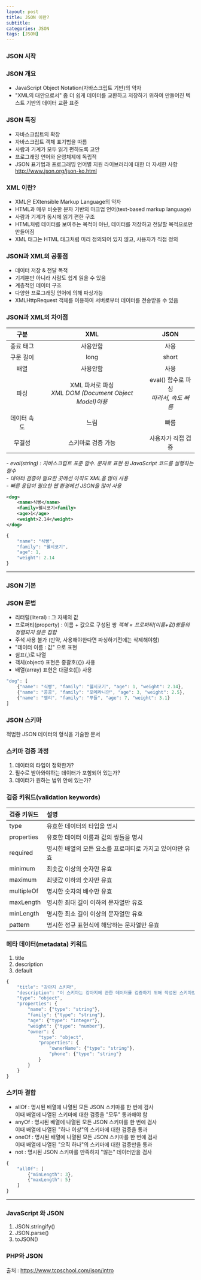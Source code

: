 ```yaml
---
layout: post
title: JSON 이란?
subtitle: 
categories: JSON
tags: [JSON]
---
```

### JSON 시작
### JSON 개요
* JavaScript Object Notation(자바스크립트 기반)의 약자
* "XML의 대안으로서" 좀 더 쉽게 데이터를 교환하고 저장하기 위하여 만들어진 텍스트 기반의 데이터 교환 표준


### JSON 특징
* 자바스크립트의 확장
* 자바스크립트 객체 표기법을 따름
* 사람과 기계가 모두 읽기 편하도록 고안
* 프로그래밍 언어와 운영체제에 독립적
* JSON 표기법과 프로그래밍 언어별 지원 라이브러리에 대한 더 자세한 사항  
  <http://www.json.org/json-ko.html>


### XML 이란?
* XML은 EXtensible Markup Language의 약자 
* HTML과 매우 비슷한 문자 기반의 마크업 언어(text-based markup language)
* 사람과 기계가 동시에 읽기 편한 구조
* HTML처럼 데이터를 보여주는 목적이 아닌, 데이터를 저장하고 전달할 목적으로만 만들어짐
* XML 태그는 HTML 태그처럼 미리 정의되어 있지 않고, 사용자가 직접 정의


### JSON과 XML의 공통점
* 데이터 저장 & 전달 목적
* 기계뿐만 아니라 사람도 쉽게 읽을 수 있음
* 계층적인 데이터 구조
* 다양한 프로그래밍 언어에 의해 파싱가능
* XMLHttpRequest 객체를 이용하여 서버로부터 데이터를 전송받을 수 있음


### JSON과 XML의 차이점

 구분        |   XML            | JSON 
:--------:  | :--------:       | :--------:
 종료 태그    | 사용안함           | 사용 
 구문 길이    | long             | short 
 배열        | 사용안함           | 사용 
 파싱        | XML 파서로 파싱 <br>*XML DOM (Document Object Model)이용*  | eval() 함수로 파싱<br>*따라서, 속도 빠름*
 데이터 속도   | 느림              | 빠름 
 무결성       | 스키마로 검증 가능   | 사용자가 직접 검증  

  *- eval(string) : 자바스크립트 표준 함수. 문자로 표현 된 JavaScript 코드를 실행하는 함수*  
  *- 데이터 검증이 필요한 곳에선 아직도 XML을 많이 사용*  
  *- 빠른 응답이 필요한 웹 환경에선 JSON을 많이 사용*


```XML
<dog>
    <name>식빵</name>
    <family>웰시코기<family>
    <age>1</age>
    <weight>2.14</weight>
</dog>
```
```javascript
{
    "name": "식빵",
    "family": "웰시코기",
    "age": 1,
    "weight": 2.14
}
```
* * *
### JSON 기본
### JSON 문법
* 리터럴(literal) : 그 자체의 값
* 프로퍼티(property) : 이름 + 값으로 구성된 쌍
  *객체 = 프로퍼티(이름+값)쌍들의 정렬되지 않은 집합*
* 주석 사용 불가 (만약, 사용해야한다면 파싱하기전에는 삭제해야함)
* "데이터 이름 : 값" 으로 표현
* 쉼표(,)로 나열
* 객체(object) 표현은 중괄호({}) 사용
* 배열(array) 표현은 대괄호([]) 사용

```javascript
"dog": [
    {"name": "식빵", "family": "웰시코기", "age": 1, "weight": 2.14},
    {"name": "콩콩", "family": "포메라니안", "age": 3, "weight": 2.5},
    {"name": "젤리", "family": "푸들", "age": 7, "weight": 3.1}
]
```

### JSON 스키마
적법한 JSON 데이터의 형식을 기술한 문서

### 스키마 검증 과정
1. 데이터의 타입이 정확한가?
2. 필수로 받아와야하는 데이터가 포함되어 있는가?
3. 데이터가 원하는 범위 안에 있는가?

### 검증 키워드(validation keywords)

 검증 키워드       |   설명            
:------------   | :------------------------------------------       
type            | 유효한 데이터의 타입을 명시            
properties      | 유효한 데이터 이름과 값의 쌍들을 명시            
required        | 명시한 배열의 모든 요소를 프로퍼티로 가지고 있어야만 유효          
minimum         | 최솟값 이상의 숫자만 유효  
maximum         | 최댓값 이하의 숫자만 유효               
multipleOf      | 명시한 숫자의 배수만 유효    
maxLength       | 명시한 최대 길이 이하의 문자열만 유효 
minLength       | 명시한 최소 길이 이상의 문자열만 유효  
pattern         | 명시한 정규 표현식에 해당하는 문자열만 유효 


### 메타 데이터(metadata) 키워드
1. title
2. description
3. default


```javascript
{
    "title": "강아지 스키마",
    "description": "이 스키마는 강아지에 관한 데이터를 검증하기 위해 작성된 스키마임.",
    "type": "object",
    "properties": {
        "name": {"type": "string"},
        "family": {"type": "string"},
        "age": {"type": "integer"},
        "weight": {"type": "number"},
        "owner": {
            "type": "object",
            "properties": {
                "ownerName": {"type": "string"},
                "phone": {"type": "string"}
            }
        }
    }
}
```


### 스키마 결합
* allOf : 명시된 배열에 나열된 모든 JSON 스키마를 한 번에 검사    
           이때 배열에 나열된 스키마에 대한 검증을 "모두" 통과해야 함
* anyOf : 명시된 배열에 나열된 모든 JSON 스키마를 한 번에 검사  
           이때 배열에 나열된 "하나 이상"의 스키마에 대한 검증을 통과
* oneOf : 명시된 배열에 나열된 모든 JSON 스키마를 한 번에 검사  
           이때 배열에 나열된 "오직 하나"의 스키마에 대한 검증만을 통과
* not : 명시된 JSON 스키마를 만족하지 "않는" 데이터만을 검사


```javascript
{
    "allOf": [
        {"minLength": 3},
        {"maxLength": 5}
    ]
}
```

* * *
### JavaScript 와 JSON
1. JSON.stringify()
2. JSON.parse()
3. toJSON()


### PHP와 JSON





출처 : <https://www.tcpschool.com/json/intro>

